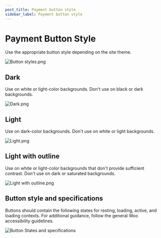 ```yaml
---
post_title: Payment button style
sidebar_label: Payment button style
---
```


# Payment Button Style

Use the appropriate button style depending on the site theme.

![Button styles.png](/img/doc_images/Button-styles.png)

## Dark

Use on white or light-color backgrounds. Don't use on black or dark backgrounds.

![Dark.png](/img/doc_images/Dark.png)

## Light

Use on dark-color backgrounds. Don't use on white or light backgrounds.

![Light.png](/img/doc_images/Light.png)

## Light with outline

Use on white or light-color backgrounds that don't provide sufficient contrast. Don't use on dark or saturated backgrounds.

![Light with outline.png](/img/doc_images/Light-with-outline.png)

## Button style and specifications

Buttons should contain the following states for resting, loading, active, and loading contexts. For additional guidance, follow the general Woo accessibility guidelines.

![Button States and specifications](/img/doc_images/Button-States-and-specifications.png)
